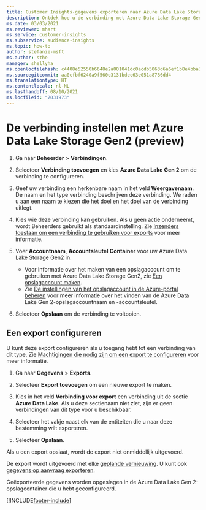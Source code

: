 ```yaml
---
title: Customer Insights-gegevens exporteren naar Azure Data Lake Storage Gen2
description: Ontdek hoe u de verbinding met Azure Data Lake Storage Gen2 configureert.
ms.date: 03/03/2021
ms.reviewer: mhart
ms.service: customer-insights
ms.subservice: audience-insights
ms.topic: how-to
author: stefanie-msft
ms.author: sthe
manager: shellyha
ms.openlocfilehash: c4408e52550b6648e2a001041dc0acdb5063d6a6ef1b8e4bba3321bf25fefcfc
ms.sourcegitcommit: aa0cfbf6240a9f560e3131bdec63e051a8786dd4
ms.translationtype: HT
ms.contentlocale: nl-NL
ms.lasthandoff: 08/10/2021
ms.locfileid: "7031973"
---
```

# <a name="set-up-the-connection-to-azure-data-lake-storage-gen2-preview"></a>De verbinding instellen met Azure Data Lake Storage Gen2 (preview)

1. Ga naar **Beheerder** > **Verbindingen**.

1. Selecteer **Verbinding toevoegen** en kies **Azure Data Lake Gen 2** om de verbinding te configureren.

1. Geef uw verbinding een herkenbare naam in het veld **Weergavenaam**. De naam en het type verbinding beschrijven deze verbinding. We raden u aan een naam te kiezen die het doel en het doel van de verbinding uitlegt.

1. Kies wie deze verbinding kan gebruiken. Als u geen actie onderneemt, wordt Beheerders gebruikt als standaardinstelling. Zie [Inzenders toestaan om een verbinding te gebruiken voor exports](connections.md#allow-contributors-to-use-a-connection-for-exports) voor meer informatie.

1. Voer **Accountnaam**, **Accountsleutel** **Container** voor uw Azure Data Lake Storage Gen2 in.
    - Voor informatie over het maken van een opslagaccount om te gebruiken met Azure Data Lake Storage Gen2, zie [Een opslagaccount maken](/azure/storage/blobs/create-data-lake-storage-account)​. 
    - Zie [De instellingen van het opslagaccount in de Azure-portal beheren](/azure/storage/common/storage-account-manage) voor meer informatie over het vinden van de Azure Data Lake Gen 2-opslagaccountnaam en -accountsleutel.

1. Selecteer **Opslaan** om de verbinding te voltooien. 

## <a name="configure-an-export"></a>Een export configureren

U kunt deze export configureren als u toegang hebt tot een verbinding van dit type. Zie [Machtigingen die nodig zijn om een export te configureren](export-destinations.md#set-up-a-new-export) voor meer informatie.

1. Ga naar **Gegevens** > **Exports**.

1. Selecteer **Export toevoegen** om een nieuwe export te maken.

1. Kies in het veld **Verbinding voor export** een verbinding uit de sectie **Azure Data Lake**. Als u deze sectienaam niet ziet, zijn er geen verbindingen van dit type voor u beschikbaar.

1. Selecteer het vakje naast elk van de entiteiten die u naar deze bestemming wilt exporteren.

1. Selecteer **Opslaan**.

Als u een export opslaat, wordt de export niet onmiddellijk uitgevoerd.

De export wordt uitgevoerd met elke [geplande vernieuwing](system.md#schedule-tab). U kunt ook [gegevens op aanvraag exporteren](export-destinations.md#run-exports-on-demand). 

Geëxporteerde gegevens worden opgeslagen in de Azure Data Lake Gen 2-opslagcontainer die u hebt geconfigureerd. 

[!INCLUDE[footer-include](../includes/footer-banner.md)]
